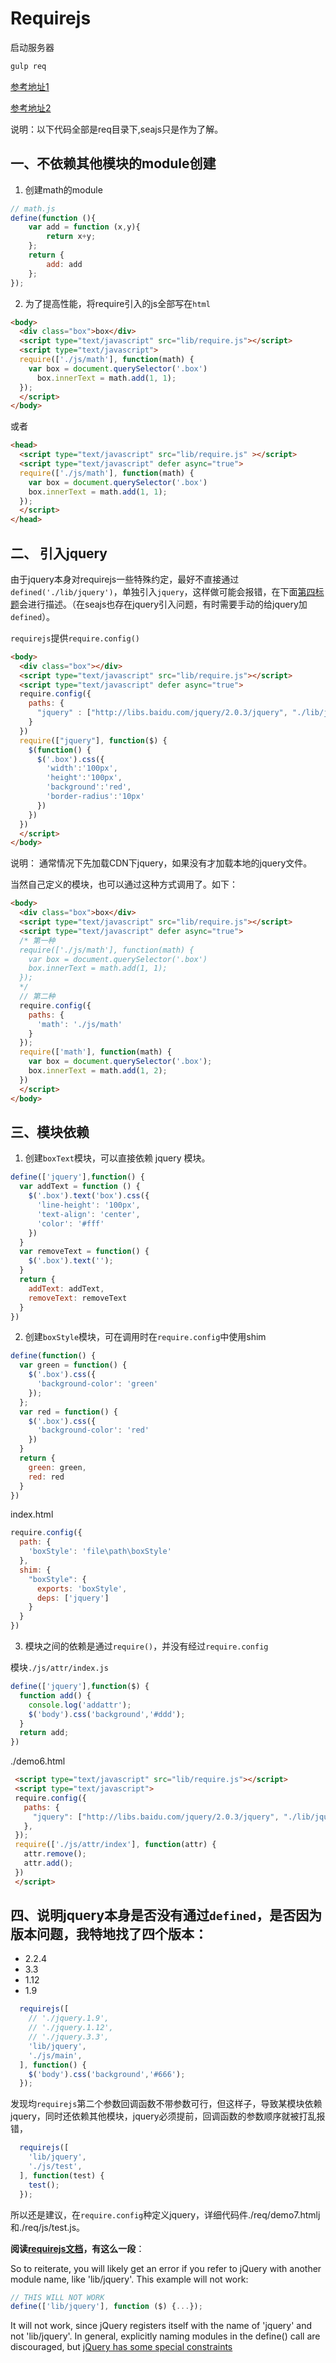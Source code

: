 # Requirejs

启动服务器
```bash
gulp req
```

[参考地址1](http://www.tuicool.com/articles/FveINvN)

[参考地址2](http://www.imooc.com/video/8242)

说明：以下代码全部是req目录下,seajs只是作为了解。

## 一、不依赖其他模块的module创建

1. 创建math的module

```javascript
// math.js
define(function (){
    var add = function (x,y){
        return x+y;
    };
    return {
        add: add
    };
});
```
2. 为了提高性能，将require引入的js全部写在`html`

```html
<body>
  <div class="box">box</div>
  <script type="text/javascript" src="lib/require.js"></script>
  <script type="text/javascript">
  require(['./js/math'], function(math) {
    var box = document.querySelector('.box')
      box.innerText = math.add(1, 1);
  });
  </script>
</body>
```
或者

```html
<head>
  <script type="text/javascript" src="lib/require.js" ></script>
  <script type="text/javascript" defer async="true">
  require(['./js/math'], function(math) {
    var box = document.querySelector('.box')
    box.innerText = math.add(1, 1);
  });
  </script>
</head>
```
## 二、 引入jquery

由于jquery本身对requirejs一些特殊约定，最好不直接通过`defined('./lib/jquery')`，单独引入`jquery`，这样做可能会报错，在下面[第四标题](https://github.com/LiangChengweb/requireSeaDemo#%E5%9B%9B%E8%AF%B4%E6%98%8Ejquery%E6%9C%AC%E8%BA%AB%E6%98%AF%E5%90%A6%E6%B2%A1%E6%9C%89%E9%80%9A%E8%BF%87defined%E6%98%AF%E5%90%A6%E5%9B%A0%E4%B8%BA%E7%89%88%E6%9C%AC%E9%97%AE%E9%A2%98%E6%88%91%E7%89%B9%E5%9C%B0%E6%89%BE%E4%BA%86%E5%9B%9B%E4%B8%AA%E7%89%88%E6%9C%AC)会进行描述。（在seajs也存在jquery引入问题，有时需要手动的给jquery加`defined`）。

`requirejs`提供`require.config()`

```html
<body>
  <div class="box"></div>
  <script type="text/javascript" src="lib/require.js"></script>
  <script type="text/javascript" defer async="true">
  require.config({
    paths: {
      "jquery" : ["http://libs.baidu.com/jquery/2.0.3/jquery", "./lib/jquery"],
    }
  })
  require(["jquery"], function($) {
    $(function() {
      $('.box').css({
        'width':'100px',
        'height':'100px',
        'background':'red',
        'border-radius':'10px'
      })
    })
  })
  </script>
</body>
```
说明： 通常情况下先加载CDN下jquery，如果没有才加载本地的jquery文件。

当然自己定义的模块，也可以通过这种方式调用了。如下：

```html
<body>
  <div class="box">box</div>
  <script type="text/javascript" src="lib/require.js"></script>
  <script type="text/javascript" defer async="true">
  /* 第一种
  require(['./js/math'], function(math) {
    var box = document.querySelector('.box')
    box.innerText = math.add(1, 1);
  });
  */
  // 第二种
  require.config({
    paths: {
      'math': './js/math'
    }
  });
  require(['math'], function(math) {
    var box = document.querySelector('.box');
    box.innerText = math.add(1, 2);
  })
  </script>
</body>
```
## 三、模块依赖

1. 创建`boxText`模块，可以直接依赖 jquery 模块。

```javascript
define(['jquery'],function() {
  var addText = function () {
    $('.box').text('box').css({
      'line-height': '100px',
      'text-align': 'center',
      'color': '#fff'
    })
  }
  var removeText = function() {
    $('.box').text('');
  }
  return {
    addText: addText,
    removeText: removeText
  }
})
```
2. 创建`boxStyle`模块，可在调用时在`require.config`中使用shim

```javascript
define(function() {
  var green = function() {
    $('.box').css({
      'background-color': 'green'
    });
  };
  var red = function() {
    $('.box').css({
      'background-color': 'red'
    })
  }
  return {
    green: green,
    red: red
  }
})
```

index.html

```javascript
require.config({
  path: {
    'boxStyle': 'file\path\boxStyle'
  },
  shim: {
    "boxStyle": {
      exports: 'boxStyle',
      deps: ['jquery']
    }
  }
})
```
3.  模块之间的依赖是通过`require()`，并没有经过`require.config`

模块`./js/attr/index.js`

```javascript
define(['jquery'],function($) {
  function add() {
    console.log('addattr');
    $('body').css('background','#ddd');
  }
  return add;
})
```

./demo6.html

```html
 <script type="text/javascript" src="lib/require.js"></script>
 <script type="text/javascript">
 require.config({
   paths: {
     "jquery": ["http://libs.baidu.com/jquery/2.0.3/jquery", "./lib/jquery"],
   },
 });
 require(['./js/attr/index'], function(attr) {
   attr.remove();
   attr.add();
 })
 </script>
```

## 四、说明jquery本身是否没有通过`defined`，是否因为版本问题，我特地找了四个版本：

- 2.2.4
- 3.3
- 1.12
- 1.9
```javascript
  requirejs([
    // './jquery.1.9',
    // './jquery.1.12',
    // './jquery.3.3',
    'lib/jquery',
    './js/main',
  ], function() {
    $('body').css('background','#666');
  });
```

发现均`requirejs`第二个参数回调函数不带参数可行，但这样子，导致某模块依赖jquery，同时还依赖其他模块，jquery必须提前，回调函数的参数顺序就被打乱报错，

```javascript
  requirejs([
    'lib/jquery',
    './js/test',
  ], function(test) {
    test();
  });
```

所以还是建议，在`require.config`种定义jquery，详细代码件./req/demo7.htmlj和./req/js/test.js。


**阅读[requirejs文档](http://requirejs.org/docs/jquery.html#intro)，有这么一段**：

So to reiterate, you will likely get an error if you refer to jQuery with another module name, like 'lib/jquery'. This example will not work:

```javascript
// THIS WILL NOT WORK
define(['lib/jquery'], function ($) {...});
```

It will not work, since jQuery registers itself with the name of 'jquery' and not 'lib/jquery'. In general, explicitly naming modules in the define() call are discouraged, but [jQuery has some special constraints](https://github.com/requirejs/requirejs/wiki/Updating-existing-libraries#anon)
